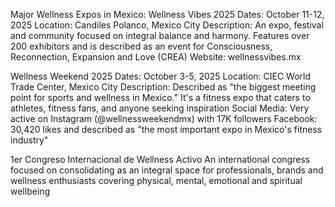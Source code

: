 Major Wellness Expos in Mexico:
Wellness Vibes 2025
Dates: October 11-12, 2025
Location: Candiles Polanco, Mexico City
Description: An expo, festival and community focused on integral balance and harmony. Features over 200 exhibitors and is described as an event for Consciousness, Reconnection, Expansion and Love (CREA)
Website: wellnessvibes.mx

Wellness Weekend 2025
Dates: October 3-5, 2025
Location: CIEC World Trade Center, Mexico City
Description: Described as "the biggest meeting point for sports and wellness in Mexico." It's a fitness expo that caters to athletes, fitness fans, and anyone seeking inspiration
Social Media: Very active on Instagram (@wellnessweekendmx) with 17K followers
Facebook: 30,420 likes and described as "the most important expo in Mexico's fitness industry"


1er Congreso Internacional de Wellness Activo
An international congress focused on consolidating as an integral space for professionals, brands and wellness enthusiasts covering physical, mental, emotional and spiritual wellbeing
